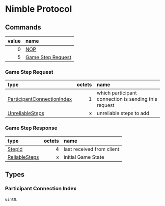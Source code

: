 
# Nimble Protocol

## Commands

 | value | name                                        |
 | ----: | :------------------------------------------ |
 |     0 | [NOP](#nop)                                 |
 |     5 | [Game Step Request](#game-step-request)     |


### Game Step Request

| type                                                        | octets | name                                                  |
| :---------------------------------------------------------- | -----: | :---------------------------------------------------- |
| [ParticipantConnectionIndex](#participant-connection-index) |      1 | which participant connection is sending this request  |
| [UnreliableSteps]()                                         |      x | unreliable steps to add                               |


### Game Step Response

| type              | octets | name                      |
| :---------------- | -----: | :------------------------ |
| [StepId](#stepid) |      4 | last received from client |
| [ReliableSteps]() |      x | initial Game State        |

## Types

### Participant Connection Index

`uint8`.

